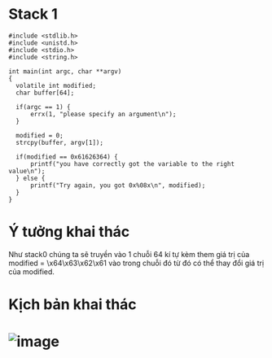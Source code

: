 # Stack 1

```
#include <stdlib.h>
#include <unistd.h>
#include <stdio.h>
#include <string.h>

int main(int argc, char **argv)
{
  volatile int modified;
  char buffer[64];

  if(argc == 1) {
      errx(1, "please specify an argument\n");
  }

  modified = 0;
  strcpy(buffer, argv[1]);

  if(modified == 0x61626364) {
      printf("you have correctly got the variable to the right value\n");
  } else {
      printf("Try again, you got 0x%08x\n", modified);
  }
}
```

# Ý tưởng khai thác
Như stack0 chúng ta sẽ truyền vào 1 chuỗi 64 kí tự kèm them giá trị của modified = \x64\x63\x62\x61 vào trong chuỗi đó từ đó có thể thay đổi giá trị của modified.

# Kịch bản khai thác

# ![image](https://user-images.githubusercontent.com/91616280/188239943-59378c4f-919d-4260-8484-978ca6d5f2ae.png)

